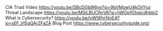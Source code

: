 CIA Triad Video https://youtu.be/SBcDGb9l6yo?si=9bVMpwU4kOjiYjuj
Threat Landscape https://youtu.be/MSlLBUCRyVA?si=hWOpfGhajcdhbbi2
What is Cybersecurity? https://youtu.be/inWWhr5tnEA?si=sEF_VI5qQArZFaZA
Blog Post  https://www.cybersecurityguide.org/